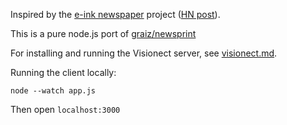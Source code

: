 Inspired by the [e-ink newspaper](https://github.com/mmicire/nyt2png) project ([HN post](https://news.ycombinator.com/item?id=26611371)).

This is a pure node.js port of [graiz/newsprint](https://github.com/graiz/newsprint)

For installing and running the Visionect server, see [visionect.md](visionect.md).

Running the client locally:
```
node --watch app.js
```
Then open `localhost:3000`
